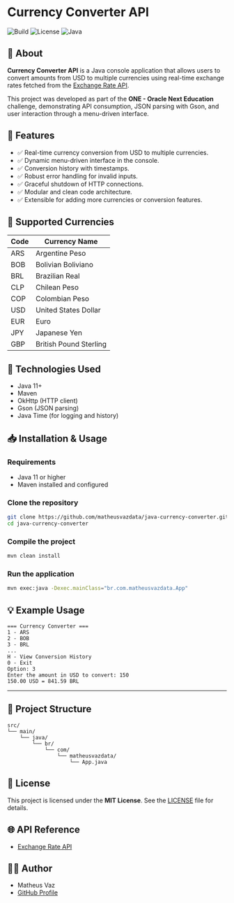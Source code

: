 # Currency Converter API

![Build](https://img.shields.io/badge/build-success-brightgreen)
![License](https://img.shields.io/badge/license-MIT-blue)
![Java](https://img.shields.io/badge/java-11+-blue)

## 📖 About

**Currency Converter API** is a Java console application that allows users to convert amounts from USD to multiple currencies using real-time exchange rates fetched from the [Exchange Rate API](https://www.exchangerate-api.com/).

This project was developed as part of the **ONE - Oracle Next Education** challenge, demonstrating API consumption, JSON parsing with Gson, and user interaction through a menu-driven interface.

## 🚀 Features

- ✅ Real-time currency conversion from USD to multiple currencies.
- ✅ Dynamic menu-driven interface in the console.
- ✅ Conversion history with timestamps.
- ✅ Robust error handling for invalid inputs.
- ✅ Graceful shutdown of HTTP connections.
- ✅ Modular and clean code architecture.
- ✅ Extensible for adding more currencies or conversion features.

## 💱 Supported Currencies

| Code  | Currency Name         |
|-------|-----------------------|
| ARS   | Argentine Peso        |
| BOB   | Bolivian Boliviano    |
| BRL   | Brazilian Real        |
| CLP   | Chilean Peso          |
| COP   | Colombian Peso        |
| USD   | United States Dollar  |
| EUR   | Euro                  |
| JPY   | Japanese Yen          |
| GBP   | British Pound Sterling|

## 🔧 Technologies Used

- Java 11+
- Maven
- OkHttp (HTTP client)
- Gson (JSON parsing)
- Java Time (for logging and history)

## 📥 Installation & Usage

### Requirements

- Java 11 or higher
- Maven installed and configured

### Clone the repository

```bash
git clone https://github.com/matheusvazdata/java-currency-converter.git
cd java-currency-converter
````

### Compile the project

```bash
mvn clean install
```

### Run the application

```bash
mvn exec:java -Dexec.mainClass="br.com.matheusvazdata.App"
```

## 💡 Example Usage

```
=== Currency Converter ===
1 - ARS
2 - BOB
3 - BRL
...
H - View Conversion History
0 - Exit
Option: 3
Enter the amount in USD to convert: 150
150.00 USD = 841.59 BRL
```

---

## 📂 Project Structure

```
src/
└── main/
    └── java/
        └── br/
            └── com/
                └── matheusvazdata/
                    └── App.java
```

## 📜 License

This project is licensed under the **MIT License**. See the [LICENSE](LICENSE) file for details.

## 🌐 API Reference

* [Exchange Rate API](https://www.exchangerate-api.com/)

## 👨‍💻 Author

- Matheus Vaz
- [GitHub Profile](https://github.com/matheusvazdata)
